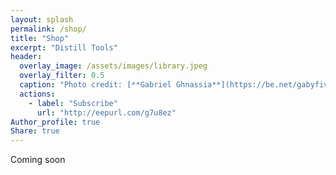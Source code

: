 ```yaml
---
layout: splash
permalink: /shop/
title: "Shop"
excerpt: "Distill Tools"
header:
  overlay_image: /assets/images/library.jpeg
  overlay_filter: 0.5
  caption: "Photo credit: [**Gabriel Ghnassia**](https://be.net/gabyfive)"
  actions:
    - label: "Subscribe"
      url: "http://eepurl.com/g7u8ez"
Author_profile: true
Share: true
---
```


Coming soon
